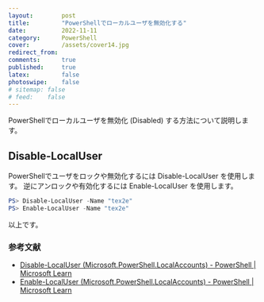 ```yaml
---
layout:        post
title:         "PowerShellでローカルユーザを無効化する"
date:          2022-11-11
category:      PowerShell
cover:         /assets/cover14.jpg
redirect_from:
comments:      true
published:     true
latex:         false
photoswipe:    false
# sitemap: false
# feed:    false
---
```


PowerShellでローカルユーザを無効化 (Disabled) する方法について説明します。

## Disable-LocalUser 

PowerShellでユーザをロックや無効化するには Disable-LocalUser を使用します。
逆にアンロックや有効化するには Enable-LocalUser を使用します。

```powershell
PS> Disable-LocalUser -Name "tex2e"
PS> Enable-LocalUser -Name "tex2e"
```

以上です。

### 参考文献

- [Disable-LocalUser (Microsoft.PowerShell.LocalAccounts) - PowerShell \| Microsoft Learn](https://learn.microsoft.com/ja-jp/powershell/module/microsoft.powershell.localaccounts/disable-localuser?view=powershell-5.1)
- [Enable-LocalUser (Microsoft.PowerShell.LocalAccounts) - PowerShell \| Microsoft Learn](https://learn.microsoft.com/ja-jp/powershell/module/microsoft.powershell.localaccounts/enable-localuser?view=powershell-5.1)
